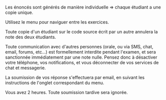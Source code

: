 Les énoncés sont générés de manière individuelle => chaque étudiant a une copie unique.

Utilisez le menu pour naviguer entre les exercices.

Toute copie d'un étudiant sur le code source écrit par un autre annulera la note des deux étudiants.

Toute communication avec d'autres personnes (orale, ou via SMS, chat, email, forums, etc...) est formellement interdite pendant l'examen, et sera sanctionnée immédiatement par une note nulle. Pensez donc à désactiver votre téléphone, vos notifications, et vous déconnecter de vos services de chat et messagerie.

La soumission de vos réponse s'effectuera par email, en suivant les instructions de l'onglet correspondant du menu.

Vous avez 2 heures. Toute soumission tardive sera ignorée.
